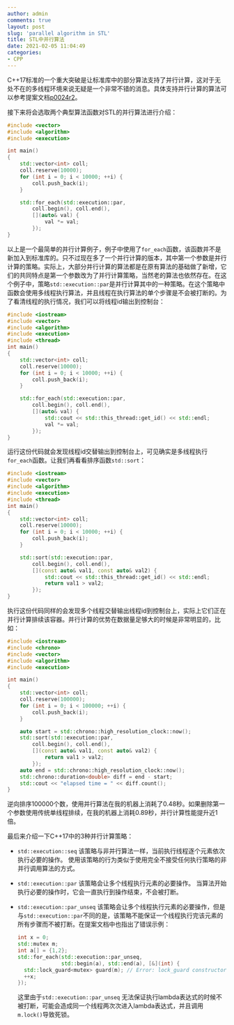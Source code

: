 ```yaml
---
author: admin
comments: true
layout: post
slug: 'parallel algorithm in STL'
title: STL中并行算法
date: 2021-02-05 11:04:49
categories:
- CPP
---
```


C++17标准的一个重大突破是让标准库中的部分算法支持了并行计算，这对于无处不在的多线程环境来说无疑是一个非常不错的消息。具体支持并行计算的算法可以参考提案文档[p0024r2](http://www.open-std.org/jtc1/sc22/wg21/docs/papers/2016/p0024r2.html#algorithms.parallel.overloads)。

接下来将会选取两个典型算法函数对STL的并行算法进行介绍：

``` c++
#include <vector>
#include <algorithm>
#include <execution>

int main()
{
	std::vector<int> coll;
	coll.reserve(10000);
	for (int i = 0; i < 10000; ++i) {
		coll.push_back(i);
	}

	std::for_each(std::execution::par,
		coll.begin(), coll.end(),
		[](auto& val) {
			val *= val;
		});
}
```

以上是一个最简单的并行计算例子，例子中使用了`for_each`函数，该函数并不是新加入到标准库的。只不过现在多了一个并行计算的版本，其中第一个参数是并行计算的策略。实际上，大部分并行计算的算法都是在原有算法的基础做了新增，它们的共同特点是第一个参数改为了并行计算策略，当然老的算法也依然存在。在这个例子中，策略`std::execution::par`是并行计算其中的一种策略。在这个策略中函数会使用多线程执行算法，并且线程在执行算法的单个步骤是不会被打断的。为了看清线程的执行情况，我们可以将线程id输出到控制台：

``` c++
#include <iostream>
#include <vector>
#include <algorithm>
#include <execution>
#include <thread>
int main()
{
	std::vector<int> coll;
	coll.reserve(10000);
	for (int i = 0; i < 10000; ++i) {
		coll.push_back(i);
	}

	std::for_each(std::execution::par,
		coll.begin(), coll.end(),
		[](auto& val) {
			std::cout << std::this_thread::get_id() << std::endl;
			val *= val;
		});
}
```

运行这份代码就会发现线程id交替输出到控制台上，可见确实是多线程执行`for_each`函数。让我们再看看排序函数`std::sort`：

``` c++
#include <iostream>
#include <vector>
#include <algorithm>
#include <execution>
#include <thread>
int main()
{
	std::vector<int> coll;
	coll.reserve(10000);
	for (int i = 0; i < 10000; ++i) {
		coll.push_back(i);
	}

	std::sort(std::execution::par,
		coll.begin(), coll.end(),
		[](const auto& val1, const auto& val2) {
			std::cout << std::this_thread::get_id() << std::endl;
			return val1 > val2;
		});
}
```

执行这份代码同样的会发现多个线程交替输出线程id到控制台上，实际上它们正在并行计算排续该容器。并行计算的优势在数据量足够大的时候是非常明显的，比如：

``` c++
#include <iostream>
#include <chrono>
#include <vector>
#include <algorithm>
#include <execution>

int main()
{
	std::vector<int> coll;
	coll.reserve(100000);
	for (int i = 0; i < 100000; ++i) {
		coll.push_back(i);
	}

	auto start = std::chrono::high_resolution_clock::now();
	std::sort(std::execution::par,
		coll.begin(), coll.end(),
		[](const auto& val1, const auto& val2) {
			return val1 > val2;
		});
	auto end = std::chrono::high_resolution_clock::now();
	std::chrono::duration<double> diff = end - start;
	std::cout << "elapsed time = " << diff.count();
}
```

逆向排序100000个数，使用并行算法在我的机器上消耗了0.48秒。如果删除第一个参数使用传统单线程排续，在我的机器上消耗0.89秒，并行计算性能提升近1倍。

最后来介绍一下C++17中的3种并行计算策略：

* `std::execution::seq` 该策略与非并行算法一样，当前执行线程逐个元素依次执行必要的操作。 使用该策略的行为类似于使用完全不接受任何执行策略的非并行调用算法的方式。

* `std::execution::par` 该策略会让多个线程执行元素的必要操作。 当算法开始执行必要的操作时，它会一直执行到操作结束，不会被打断。

* `std::execution::par_unseq` 该策略会让多个线程执行元素的必要操作，但是与`std::execution::par`不同的是，该策略不能保证一个线程执行完该元素的所有步骤而不被打断。在提案文档中也指出了错误示例：

  ``` c++
  int x = 0;
  std::mutex m;
  int a[] = {1,2};
  std::for_each(std::execution::par_unseq, 
                std::begin(a), std::end(a), [&](int) {
    std::lock_guard<mutex> guard(m); // Error: lock_guard constructor calls m.lock()
    ++x;
  });
  ```

  这里由于`std::execution::par_unseq` 无法保证执行lambda表达式的时候不被打断，可能会造成同一个线程两次次进入lambda表达式，并且调用`m.lock()`导致死锁。

